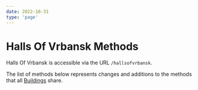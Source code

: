 ```yaml
---
date: 2022-10-31
type: 'page'
---
```


# Halls Of Vrbansk Methods

Halls Of Vrbansk is accessible via the URL `/hallsofvrbansk`.

The list of methods below represents changes and additions to the methods that all [Buildings](/api/Buildings) share.
